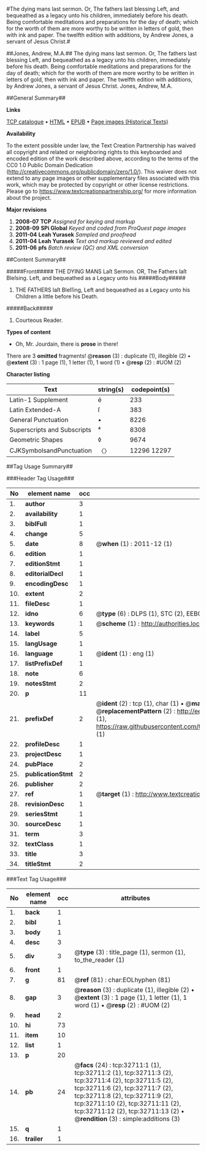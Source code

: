 #The dying mans last sermon. Or, The fathers last blessing Left, and bequeathed as a legacy unto his children, immediately before his death. Being comfortable meditations and preparations for the day of death; which for the worth of them are more worthy to be written in letters of gold, then with ink and paper. The twelfth edition with additions, by Andrew Jones, a servant of Jesus Christ.#

##Jones, Andrew, M.A.##
The dying mans last sermon. Or, The fathers last blessing Left, and bequeathed as a legacy unto his children, immediately before his death. Being comfortable meditations and preparations for the day of death; which for the worth of them are more worthy to be written in letters of gold, then with ink and paper. The twelfth edition with additions, by Andrew Jones, a servant of Jesus Christ.
Jones, Andrew, M.A.

##General Summary##

**Links**

[TCP catalogue](http://www.ota.ox.ac.uk/tcp/)  • 
[HTML](http://tei.it.ox.ac.uk/tcp/Texts-HTML/free/A45/A45716.html)  • 
[EPUB](http://tei.it.ox.ac.uk/tcp/Texts-EPUB/free/A45/A45716.epub) • 
[Page images (Historical Texts)](https://historicaltexts.jisc.ac.uk/eebo-99828284e)

**Availability**

To the extent possible under law, the Text Creation Partnership has waived all copyright and related or neighboring rights to this keyboarded and encoded edition of the work described above, according to the terms of the CC0 1.0 Public Domain Dedication (http://creativecommons.org/publicdomain/zero/1.0/). This waiver does not extend to any page images or other supplementary files associated with this work, which may be protected by copyright or other license restrictions. Please go to https://www.textcreationpartnership.org/ for more information about the project.

**Major revisions**

1. __2008-07__ __TCP__ *Assigned for keying and markup*
1. __2008-09__ __SPi Global__ *Keyed and coded from ProQuest page images*
1. __2011-04__ __Leah Yurasek__ *Sampled and proofread*
1. __2011-04__ __Leah Yurasek__ *Text and markup reviewed and edited*
1. __2011-06__ __pfs__ *Batch review (QC) and XML conversion*

##Content Summary##

#####Front#####
THE DYING MANS Laſt Sermon. OR, The Fathers laſt Bleſsing. Left, and bequeathed as a Legacy unto his
#####Body#####

1. THE FATHERS laſt Bleſſing, Left and bequeathed as a Legacy unto his Children a little before his Death.

#####Back#####

1. Courteous Reader.

**Types of content**

  * Oh, Mr. Jourdain, there is **prose** in there!

There are 3 **omitted** fragments! 
 @__reason__ (3) : duplicate (1), illegible (2)  •  @__extent__ (3) : 1 page (1), 1 letter (1), 1 word (1)  •  @__resp__ (2) : #UOM (2)

**Character listing**


|Text|string(s)|codepoint(s)|
|---|---|---|
|Latin-1 Supplement|é|233|
|Latin Extended-A|ſ|383|
|General Punctuation|•|8226|
|Superscripts             and Subscripts|⁴|8308|
|Geometric Shapes|◊|9674|
|CJKSymbolsandPunctuation|〈〉|12296 12297|

##Tag Usage Summary##

###Header Tag Usage###

|No|element name|occ|attributes|
|---|---|---|---|
|1.|__author__|3||
|2.|__availability__|1||
|3.|__biblFull__|1||
|4.|__change__|5||
|5.|__date__|8| @__when__ (1) : 2011-12 (1)|
|6.|__edition__|1||
|7.|__editionStmt__|1||
|8.|__editorialDecl__|1||
|9.|__encodingDesc__|1||
|10.|__extent__|2||
|11.|__fileDesc__|1||
|12.|__idno__|6| @__type__ (6) : DLPS (1), STC (2), EEBO-CITATION (1), PROQUEST (1), VID (1)|
|13.|__keywords__|1| @__scheme__ (1) : http://authorities.loc.gov/ (1)|
|14.|__label__|5||
|15.|__langUsage__|1||
|16.|__language__|1| @__ident__ (1) : eng (1)|
|17.|__listPrefixDef__|1||
|18.|__note__|6||
|19.|__notesStmt__|2||
|20.|__p__|11||
|21.|__prefixDef__|2| @__ident__ (2) : tcp (1), char (1)  •  @__matchPattern__ (2) : ([0-9\-]+):([0-9IVX]+) (1), (.+) (1)  •  @__replacementPattern__ (2) : http://eebo.chadwyck.com/downloadtiff?vid=$1&page=$2 (1), https://raw.githubusercontent.com/textcreationpartnership/Texts/master/tcpchars.xml#$1 (1)|
|22.|__profileDesc__|1||
|23.|__projectDesc__|1||
|24.|__pubPlace__|2||
|25.|__publicationStmt__|2||
|26.|__publisher__|2||
|27.|__ref__|1| @__target__ (1) : http://www.textcreationpartnership.org/docs/. (1)|
|28.|__revisionDesc__|1||
|29.|__seriesStmt__|1||
|30.|__sourceDesc__|1||
|31.|__term__|3||
|32.|__textClass__|1||
|33.|__title__|3||
|34.|__titleStmt__|2||


###Text Tag Usage###

|No|element name|occ|attributes|
|---|---|---|---|
|1.|__back__|1||
|2.|__bibl__|1||
|3.|__body__|1||
|4.|__desc__|3||
|5.|__div__|3| @__type__ (3) : title_page (1), sermon (1), to_the_reader (1)|
|6.|__front__|1||
|7.|__g__|81| @__ref__ (81) : char:EOLhyphen (81)|
|8.|__gap__|3| @__reason__ (3) : duplicate (1), illegible (2)  •  @__extent__ (3) : 1 page (1), 1 letter (1), 1 word (1)  •  @__resp__ (2) : #UOM (2)|
|9.|__head__|2||
|10.|__hi__|73||
|11.|__item__|10||
|12.|__list__|1||
|13.|__p__|20||
|14.|__pb__|24| @__facs__ (24) : tcp:32711:1 (1), tcp:32711:2 (1), tcp:32711:3 (2), tcp:32711:4 (2), tcp:32711:5 (2), tcp:32711:6 (2), tcp:32711:7 (2), tcp:32711:8 (2), tcp:32711:9 (2), tcp:32711:10 (2), tcp:32711:11 (2), tcp:32711:12 (2), tcp:32711:13 (2)  •  @__rendition__ (3) : simple:additions (3)|
|15.|__q__|1||
|16.|__trailer__|1||
